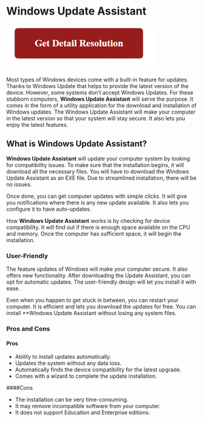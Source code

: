 # Windows Update Assistant



[![Windows Update Assistant](red2.png)](https://github.com/webmanuall/windows-update-assistant)




Most types of Windows devices come with a built-in feature for updates. Thanks to Windows Update that helps to provide the latest version of the device. However, some systems don’t accept Windows Updates. For these stubborn computers, **Windows Update Assistant** will serve the purpose. It comes in the form of a utility application for the download and installation of Windows  updates. The Windows  Update Assistant will make your computer in the latest version so that your system will stay secure. It also lets you enjoy the latest features.



## What is Windows Update Assistant?

**Windows Update Assistant** will update your computer system by looking for compatibility issues. To make sure that the installation begins, it will download all the necessary files. You will have to download the Windows  Update Assistant as an EXE file. Due to streamlined installation, there will be no issues.

Once done, you can get computer updates with simple clicks. It will give you notifications where there is any new update available. It also lets you configure it to have auto-updates.

How **Windows Update Assistant** works is by checking for device compatibility. It will find out if there is enough space available on the CPU and memory. Once the computer has sufficient space, it will begin the installation.


### User-Friendly 

The feature updates of Windows will make your computer secure. It also offers new functionality. After downloading the Update Assistant, you can opt for automatic updates. The user-friendly design will let you install it with ease.

Even when you happen to get stuck in between, you can restart your computer. It is efficient and lets you download the updates for free. You can install **Windows Update Assistant without losing any system files.

### Pros and Cons

#### Pros 

* Ability to install updates automatically.
* Updates the system without any data loss.
* Automatically finds the device compatibility for the latest upgrade.
* Comes with a wizard to complete the update installation.


####Cons

* The installation can be very time-consuming.
* It may remove incompatible software from your computer.
* It does not support Education and Enterprise editions.
